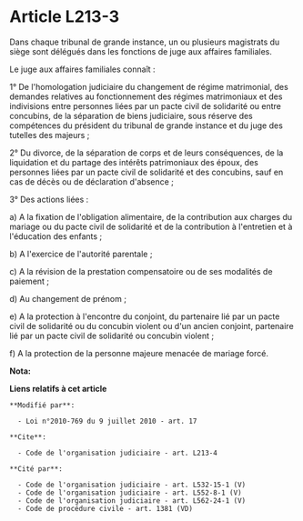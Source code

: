 # Article L213-3

Dans chaque tribunal de grande instance, un ou plusieurs magistrats du siège sont délégués dans les fonctions de juge aux
affaires familiales. 

Le juge aux affaires familiales connaît :

1° De l'homologation judiciaire du changement de régime matrimonial, des demandes relatives au fonctionnement des régimes
matrimoniaux et des indivisions entre personnes liées par un pacte civil de solidarité ou entre concubins, de la séparation
de biens judiciaire, sous réserve des compétences du président du tribunal de grande instance et du juge des tutelles des
majeurs ; 

2° Du divorce, de la séparation de corps et de leurs conséquences, de la liquidation et du partage des intérêts patrimoniaux
des époux, des personnes liées par un pacte civil de solidarité et des concubins, sauf en cas de décès ou de déclaration
d'absence ; 

3° Des actions liées : 

a) A la fixation de l'obligation alimentaire, de la contribution aux charges du mariage ou du pacte civil de solidarité et de
la contribution à l'entretien et à l'éducation des enfants ; 

b) A l'exercice de l'autorité parentale ; 

c) A la révision de la prestation compensatoire ou de ses modalités de paiement ; 

d) Au changement de prénom ;

e) A la protection à l'encontre du conjoint, du partenaire lié par un pacte civil de solidarité ou du concubin violent ou
d'un ancien conjoint, partenaire lié par un pacte civil de solidarité ou concubin violent ; 

f) A la protection de la personne majeure menacée de mariage forcé.

**Nota:**



**Liens relatifs à cet article**

	**Modifié par**:

	  - Loi n°2010-769 du 9 juillet 2010 - art. 17

	**Cite**:

	  - Code de l'organisation judiciaire - art. L213-4

	**Cité par**:

	  - Code de l'organisation judiciaire - art. L532-15-1 (V)
	  - Code de l'organisation judiciaire - art. L552-8-1 (V)
	  - Code de l'organisation judiciaire - art. L562-24-1 (V)
	  - Code de procédure civile - art. 1381 (VD)
